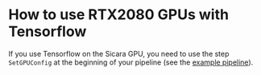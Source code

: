 # How to use RTX2080 GPUs with Tensorflow

If you use Tensorflow on the Sicara GPU, you need to use the step 
`SetGPUConfig` at the beginning of your pipeline 
(see the [example pipeline](pipelines/fashion-mnist-simple-cnn-pipeline.yaml)).
